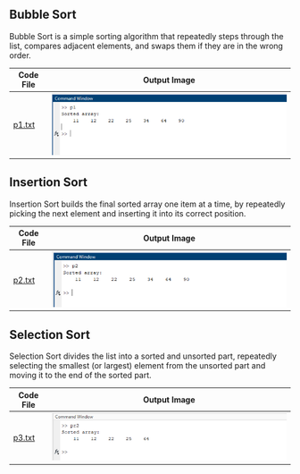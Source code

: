 ## Bubble Sort
Bubble Sort is a simple sorting algorithm that repeatedly steps through the list, compares adjacent elements, and swaps them if they are in the wrong order.

| Code File | Output Image |
|-----------|--------------|
| [p1.txt](./Codes/p1.txt) | ![1.png](./Outputs/1.png) |

## Insertion Sort
Insertion Sort builds the final sorted array one item at a time, by repeatedly picking the next element and inserting it into its correct position.

| Code File | Output Image |
|-----------|--------------|
| [p2.txt](./Codes/p2.txt) | ![2.png](./Outputs/2.png) |

## Selection Sort
Selection Sort divides the list into a sorted and unsorted part, repeatedly selecting the smallest (or largest) element from the unsorted part and moving it to the end of the sorted part.

| Code File | Output Image |
|-----------|--------------|
| [p3.txt](./Codes/p3.txt) | ![3.png](./Outputs/3.png) |
